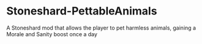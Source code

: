 # Stoneshard-PettableAnimals
A Stoneshard mod that allows the player to pet harmless animals, gaining a Morale and Sanity boost once a day
